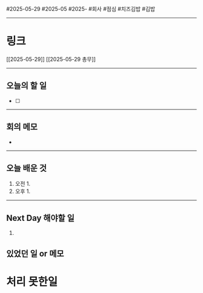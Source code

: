 #2025-05-29 #2025-05 #2025- 
#회사 #점심 #치즈김밥 #김밥

------
# 링크 
[[2025-05-29]]
[[2025-05-29 총무]]

---
## 오늘의 할 일
- [ ] 
---
## 회의 메모
- 
---
## 오늘 배운 것
1. 오전
    1. 
2. 오후
    1. 
---
## Next Day 해야할 일
1. 


## 있었던 일 or 메모


# 처리 못한일